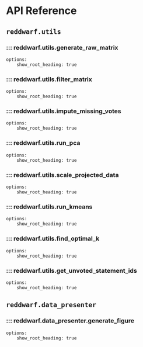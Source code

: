 # API Reference

## `reddwarf.utils`

### ::: reddwarf.utils.generate_raw_matrix
    options:
        show_root_heading: true

### ::: reddwarf.utils.filter_matrix
    options:
        show_root_heading: true

### ::: reddwarf.utils.impute_missing_votes
    options:
        show_root_heading: true

### ::: reddwarf.utils.run_pca
    options:
        show_root_heading: true

### ::: reddwarf.utils.scale_projected_data
    options:
        show_root_heading: true

### ::: reddwarf.utils.run_kmeans
    options:
        show_root_heading: true

### ::: reddwarf.utils.find_optimal_k
    options:
        show_root_heading: true

### ::: reddwarf.utils.get_unvoted_statement_ids
    options:
        show_root_heading: true

## `reddwarf.data_presenter`

### ::: reddwarf.data_presenter.generate_figure
    options:
        show_root_heading: true
